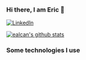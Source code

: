 ### Hi there, I am Eric 👋


[![LinkedIn](https://img.shields.io/badge/linkedin-%230077B5.svg?style=for-the-badge&logo=linkedin&logoColor=white)](https://www.linkedin.com/in/ericalcantaravalenzuela/)

[![ealcan's github stats](https://github-readme-stats.vercel.app/api?username=ealcan&theme=blue-green)](https://github.com/ealcan/github-readme-stats)



<h3>Some technologies I use</h3>


<!--
**ealcan/ealcan** is a ✨ _special_ ✨ repository because its `README.md` (this file) appears on your GitHub profile.

Here are some ideas to get you started:

- 🔭 I’m currently working on ...
- 🌱 I’m currently learning ...
- 👯 I’m looking to collaborate on ...
- 🤔 I’m looking for help with ...
- 💬 Ask me about ...
- 📫 How to reach me: ...
- 😄 Pronouns: ...
- ⚡ Fun fact: ...
-->

